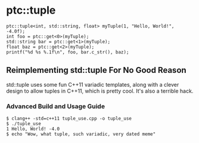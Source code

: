 # ptc::tuple

    ptc::tuple<int, std::string, float> myTuple(1, "Hello, World!", -4.0f);
    int foo = ptc::get<0>(myTuple);
    std::string bar = ptc::get<1>(myTuple);
    float baz = ptc::get<2>(myTuple);
    printf("%d %s %.1f\n", foo, bar.c_str(), baz);

## Reimplementing std::tuple For No Good Reason

std::tuple uses some fun C++11 variadic templates, along with a clever design
to allow tuples in C++11, which is pretty cool. It's also a terrible hack.

### Advanced Build and Usage Guide

    $ clang++ -std=c++11 tuple_use.cpp -o tuple_use
    $ ./tuple_use
    1 Hello, World! -4.0
    $ echo "Wow, what tuple, such variadic, very dated meme"

